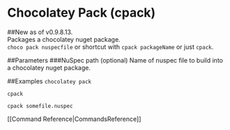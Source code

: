 # Chocolatey Pack (cpack)
##New as of v0.9.8.13.  
Packages a chocolatey nuget package.  
`choco pack nuspecfile` or shortcut with 
`cpack packageName` or just `cpack`.  
  
##Parameters
###NuSpec path (optional)
Name of nuspec file to build into a chocolatey nuget package.  
  
##Examples
`chocolatey pack`  
  
`cpack`  
  
`cpack somefile.nuspec`  
  
[[Command Reference|CommandsReference]]